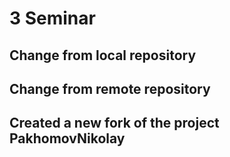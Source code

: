# 3 Seminar

## Change from local repository

## Change from remote repository

## Created a new fork of the project PakhomovNikolay
